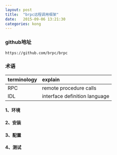 ```yaml
---
layout: post
title:  "brpc远程调用框架"
date:   2015-09-06 13:21:30
categories: kong
---
```


### github地址
```
https://github.com/brpc/brpc
```

### 术语

| terminology | explain                       |
|:------------|:------------------------------|
| RPC         | remote procedure calls        |
| IDL         | interface definition language |

#### 1、环境

#### 2、安装

#### 3、配置

#### 4、测试
